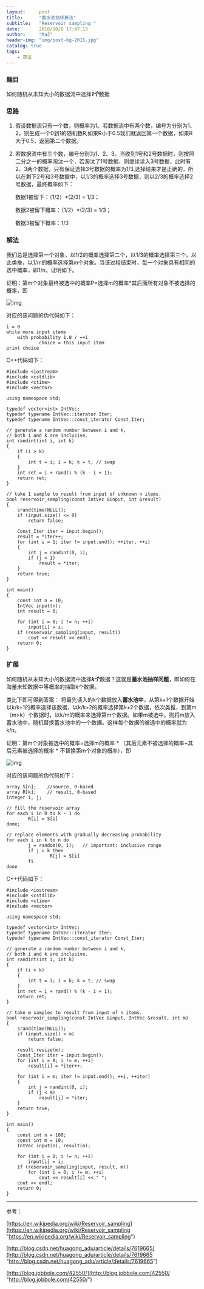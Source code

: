 ```yaml
---
layout:     post
title:      "蓄水池抽样算法"
subtitle:   "Reservoir sampling "
date:       2016/10/8 17:47:13 
author:     "MaJ"
header-img: "img/post-bg-2015.jpg"
catalog: true
tags:
    - 算法
---
```



### 题目
如何随机从未知大小的数据流中选择***1个***数据
### 思路
1. 假设数据流只有一个数，则概率为1。若数据流中有两个数，编号为分别为1、2，则生成一个0到1的随机数R,如果R小于0.5我们就返回第一个数据，如果R大于0.5，返回第二个数据。



2. 若数据流中有三个数，编号分别为1、2、3。当收到1号和2号数据时，则按照二分之一的概率淘汰一个，若淘汰了1号数据，则继续读入3号数据，此时有2、3两个数据，只有保证选择3号数据的概率为1/3,选择结果才是正确的，所以在剩下2号和3号数据中，以1/3的概率选择3号数据，则以2/3的概率选择2号数据，最终概率如下：


	数据1被留下：（1/2）*(2/3) = 1/3；

	数据2被留下概率：（1/2）*(2/3) = 1/3；

	数据3被留下概率：1/3

### 解法

 我们总是选择第一个对象，以1/2的概率选择第二个，以1/3的概率选择第三个，以此类推，以1/m的概率选择第m个对象。当该过程结束时，每一个对象具有相同的选中概率，即1/n，证明如下。

证明：第m个对象最终被选中的概率P=选择m的概率*其后面所有对象不被选择的概率，即

![img](/img/zm1.jpg)

对应的该问题的伪代码如下：

    i = 0  
	while more input items  
        with probability 1.0 / ++i  
                choice = this input item  
	print choice  
	

C++代码如下：

    #include <iostream>  
	#include <cstdlib>  
	#include <ctime>  
	#include <vector>  
	  
	using namespace std;  
	  
	typedef vector<int> IntVec;  
	typedef typename IntVec::iterator Iter;  
	typedef typename IntVec::const_iterator Const_Iter;  
	  
	// generate a random number between i and k,  
	// both i and k are inclusive.  
	int randint(int i, int k)  
	{  
	    if (i > k)  
	    {  
	        int t = i; i = k; k = t; // swap  
	    }  
	    int ret = i + rand() % (k - i + 1);  
	    return ret;  
	}  
	  
	// take 1 sample to result from input of unknown n items.  
	bool reservoir_sampling(const IntVec &input, int &result)  
	{  
	    srand(time(NULL));  
	    if (input.size() <= 0)  
	        return false;  
	  
	    Const_Iter iter = input.begin();  
	    result = *iter++;  
	    for (int i = 1; iter != input.end(); ++iter, ++i)  
	    {  
	        int j = randint(0, i);  
	        if (j < 1)  
	            result = *iter;   
	    }  
	    return true;  
	}  
	  
	int main()  
	{  
	    const int n = 10;  
	    IntVec input(n);  
	    int result = 0;  
	  
	    for (int i = 0; i != n; ++i)  
	        input[i] = i;  
	    if (reservoir_sampling(input, result))  
	        cout << result << endl;  
	    return 0;  
	}  
	    
### 扩展
如何随机从未知大小的数据流中选择***k个***数据？这就是**蓄水池抽样问题**，即如何在海量未知数据中等概率的抽取k个数据。

类比下即可得到答案：
将最先读入的k个数据放入**蓄水池中**，从第k+1个数据开始以k/k+1的概率选择该数据，以k/k+2的概率选择第k+2个数据，依次类推，到第m（m>k）个数据时，以k/m的概率来选择第m个数据。如果m被选中，则将m放入蓄水池中，随机替换蓄水池中的一个数据。这样每个数据的被选中的概率就为k/n。

证明：第m个对象被选中的概率=选择m的概率 * （其后元素不被选择的概率+其后元素被选择的概率 * 不替换第m个对象的概率），即

![img](/img/zm2.jpg)

对应的该问题的伪代码如下：

    array S[n];    //source, 0-based  
	array R[k];    // result, 0-based  
	integer i, j;  
	  
	// fill the reservoir array  
	for each i in 0 to k - 1 do  
	        R[i] = S[i]  
	done;  
	  
	// replace elements with gradually decreasing probability  
	for each i in k to n do  
	        j = random(0, i);   // important: inclusive range  
	        if j < k then  
	                R[j] = S[i]  
	        fi  
	done  

C++代码如下：

	#include <iostream>  
	#include <cstdlib>  
	#include <ctime>  
	#include <vector>  
	  
	using namespace std;  
	  
	typedef vector<int> IntVec;  
	typedef typename IntVec::iterator Iter;  
	typedef typename IntVec::const_iterator Const_Iter;  
	  
	// generate a random number between i and k,  
	// both i and k are inclusive.  
	int randint(int i, int k)  
	{  
	    if (i > k)  
	    {  
	        int t = i; i = k; k = t; // swap  
	    }  
	    int ret = i + rand() % (k - i + 1);  
	    return ret;  
	}  
	  
	// take m samples to result from input of n items.  
	bool reservoir_sampling(const IntVec &input, IntVec &result, int m)  
	{  
	    srand(time(NULL));  
	    if (input.size() < m)  
	        return false;  
	  
	    result.resize(m);  
	    Const_Iter iter = input.begin();  
	    for (int i = 0; i != m; ++i)  
	        result[i] = *iter++;  
	  
	    for (int i = m; iter != input.end(); ++i, ++iter)  
	    {  
	        int j = randint(0, i);  
	        if (j < m)  
	            result[j] = *iter;  
	    }  
	    return true;  
	}  
	  
	int main()  
	{  
	    const int n = 100;  
	    const int m = 10;  
	    IntVec input(n), result(m);  
	  
	    for (int i = 0; i != n; ++i)  
	        input[i] = i;  
	    if (reservoir_sampling(input, result, m))  
	        for (int i = 0; i != m; ++i)  
	            cout << result[i] << " ";  
	    cout << endl;  
	    return 0;  
	}  




----------
参考：

[https://en.wikipedia.org/wiki/Reservoir_sampling](https://en.wikipedia.org/wiki/Reservoir_sampling "https://en.wikipedia.org/wiki/Reservoir_sampling")

[http://blog.csdn.net/huagong_adu/article/details/7619665](http://blog.csdn.net/huagong_adu/article/details/7619665 "http://blog.csdn.net/huagong_adu/article/details/7619665")

[http://blog.jobbole.com/42550/](http://blog.jobbole.com/42550/ "http://blog.jobbole.com/42550/")



